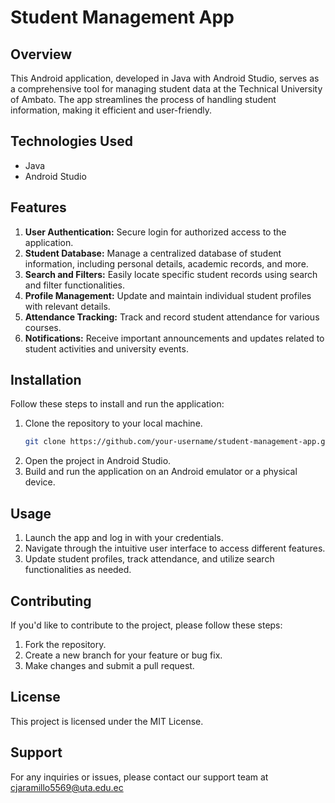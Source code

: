# Student Management App

## Overview
This Android application, developed in Java with Android Studio, serves as a comprehensive tool for managing student data at the Technical University of Ambato. The app streamlines the process of handling student information, making it efficient and user-friendly.

## Technologies Used
- Java
- Android Studio

## Features
1. **User Authentication:** Secure login for authorized access to the application.
2. **Student Database:** Manage a centralized database of student information, including personal details, academic records, and more.
3. **Search and Filters:** Easily locate specific student records using search and filter functionalities.
4. **Profile Management:** Update and maintain individual student profiles with relevant details.
5. **Attendance Tracking:** Track and record student attendance for various courses.
6. **Notifications:** Receive important announcements and updates related to student activities and university events.

## Installation
Follow these steps to install and run the application:
1. Clone the repository to your local machine.
   ```bash
   git clone https://github.com/your-username/student-management-app.git
2. Open the project in Android Studio.
3. Build and run the application on an Android emulator or a physical device.

## Usage

1. Launch the app and log in with your credentials.
2. Navigate through the intuitive user interface to access different features.
3. Update student profiles, track attendance, and utilize search functionalities as needed.

## Contributing

If you'd like to contribute to the project, please follow these steps:

1. Fork the repository.
2. Create a new branch for your feature or bug fix.
3. Make changes and submit a pull request.

## License

This project is licensed under the MIT License.

## Support

For any inquiries or issues, please contact our support team at cjaramillo5569@uta.edu.ec
